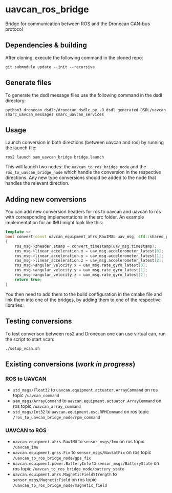 uavcan_ros_bridge
=================

Bridge for communication between ROS and the Dronecan CAN-bus protocol

## Dependencies & building

After cloning, execute the following command in the cloned repo:
```
git submodule update --init --recursive
```

## Generate files
To generate the dsdl message files use the following command in the dsdl directory:
```
python3 dronecan_dsdlc/dronecan_dsdlc.py -O dsdl_generated DSDL/uavcan smarc_uavcan_messages smarc_uavcan_services

```
## Usage

Launch conversion in both directions (between uavcan and ros) by running the launch file:
```
ros2 launch sam_uavcan_bridge bridge.launch
```
This will launch two nodes: the `uavcan_to_ros_bridge_node` and the `ros_to_uavcan_bridge_node`
which handle the conversion in the respective directions. Any new type conversions should
be added to the node that handles the relevant direction.

## Adding new conversions

You can add new conversion headers for ros to uavcan and uavcan to ros with corresponding implementations in the src folder. An example implementation for an IMU might look like this:
```cpp
template <>
bool convert(const uavcan_equipment_ahrs_RawIMU& uav_msg, std::shared_ptr<sensor_msgs::msg::Imu> ros_msg)
{
    ros_msg->zheader.stamp = convert_timestamp(uav_msg.timestamp);
    ros_msg->linear_acceleration.x = uav_msg.accelerometer_latest[0];
    ros_msg->linear_acceleration.y = uav_msg.accelerometer_latest[1];
    ros_msg->linear_acceleration.z = uav_msg.accelerometer_latest[2];
    ros_msg->angular_velocity.x = uav_msg.rate_gyro_latest[0];
    ros_msg->angular_velocity.y = uav_msg.rate_gyro_latest[1];
    ros_msg->angular_velocity.z = uav_msg.rate_gyro_latest[2];
    return true;
}
```
You then need to add them to the build configuration in the cmake file and link them into one of the bridges, by adding them to one of the respective libraries.

## Testing conversions
To test converison between ros2 and Dronecan one can use virtual can, run the script to start vcan:
```
./setup_vcan.sh
```
## Existing conversions (*work in progress*)

### ROS to UAVCAN
* `std_msgs/Float32` to `uavcan.equipment.actuator.ArrayCommand` on ros topic `/uavcan_command`
* `sam_msgs/ArrayCommand` to `uavcan.equipment.actuator.ArrayCommand` on ros topic `/uavcan_array_command`
* `std_msgs/Int32` to `uavcan.equipment.esc.RPMCommand` on ros topic `/ros_to_uavcan_bridge_node/rpm_command`


### UAVCAN to ROS
* `uavcan.equipment.ahrs.RawIMU` to `sensor_msgs/Imu` on ros topic `/uavcan_imu`
* `uavcan.equipment.gnss.Fix` to `sensor_msgs/NavSatFix` on ros topic `/uavcan_to_ros_bridge_node/gps_fix`
* `uavcan.equipment.power.BatteryInfo` to `sensor_msgs/BatteryState` on ros topic `/uavcan_to_ros_bridge_node/battery_state`
* `uavcan.equipment.ahrs.MagneticFieldStrength` to `sensor_msgs/MagneticField` on ros topic `/uavcan_to_ros_bridge_node/magnetic_field`
